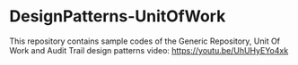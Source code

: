 # DesignPatterns-UnitOfWork
This repository contains sample codes of the Generic Repository, Unit Of Work and Audit Trail design patterns
video: https://youtu.be/UhUHyEYo4xk
